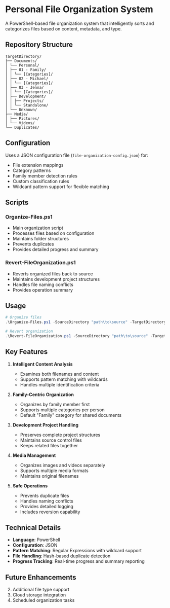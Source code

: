 # Personal File Organization System

A PowerShell-based file organization system that intelligently sorts and categorizes files based on content, metadata, and type.

## Repository Structure

```
TargetDirectory/
├── Documents/
│ └── Personal/
│ ├── 01 - Family/
│ │ └── [Categories]/
│ ├── 02 - Michael/
│ │ └── [Categories]/
│ ├── 03 - Jenna/
│ │ └── [Categories]/
│ ├── Development/
│ │ ├── Projects/
│ │ └── Standalone/
│ └── Unknown/
├── Media/
│ ├── Pictures/
│ └── Videos/
└── Duplicates/
```

## Configuration

Uses a JSON configuration file (`file-organization-config.json`) for:
- File extension mappings
- Category patterns
- Family member detection rules
- Custom classification rules
- Wildcard pattern support for flexible matching

## Scripts

### Organize-Files.ps1
- Main organization script
- Processes files based on configuration
- Maintains folder structures
- Prevents duplicates
- Provides detailed progress and summary

### Revert-FileOrganization.ps1
- Reverts organized files back to source
- Maintains development project structures
- Handles file naming conflicts
- Provides operation summary

## Usage

```powershell
# Organize files
.\Organize-Files.ps1 -SourceDirectory "path\to\source" -TargetDirectory "path\to\target"

# Revert organization
.\Revert-FileOrganization.ps1 -SourceDirectory "path\to\source" -TargetDirectory "path\to\target"
```

## Key Features

1. **Intelligent Content Analysis**
   - Examines both filenames and content
   - Supports pattern matching with wildcards
   - Handles multiple identification criteria

2. **Family-Centric Organization**
   - Organizes by family member first
   - Supports multiple categories per person
   - Default "Family" category for shared documents

3. **Development Project Handling**
   - Preserves complete project structures
   - Maintains source control files
   - Keeps related files together

4. **Media Management**
   - Organizes images and videos separately
   - Supports multiple media formats
   - Maintains original filenames

5. **Safe Operations**
   - Prevents duplicate files
   - Handles naming conflicts
   - Provides detailed logging
   - Includes reversion capability

## Technical Details

- **Language**: PowerShell
- **Configuration**: JSON
- **Pattern Matching**: Regular Expressions with wildcard support
- **File Handling**: Hash-based duplicate detection
- **Progress Tracking**: Real-time progress and summary reporting

## Future Enhancements

2. Additional file type support
4. Cloud storage integration
5. Scheduled organization tasks
